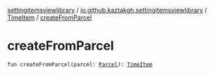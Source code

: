[settingitemsviewlibrary](../../index.md) / [io.github.kaztakgh.settingitemsviewlibrary](../index.md) / [TimeItem](index.md) / [createFromParcel](./create-from-parcel.md)

# createFromParcel

`fun createFromParcel(parcel: `[`Parcel`](https://developer.android.com/reference/android/os/Parcel.html)`): `[`TimeItem`](index.md)